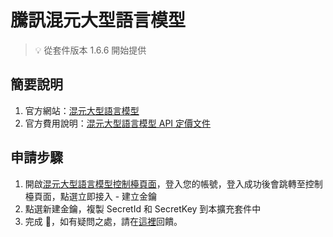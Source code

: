 # 騰訊混元大型語言模型

> 💡 從套件版本 1.6.6 開始提供

## 簡要說明

1. 官方網站：[混元大型語言模型](https://hunyuan.tencent.com/)
2. 官方費用說明：[混元大型語言模型 API 定價文件](https://cloud.tencent.com/document/product/1729/97731)

## 申請步驟

1. 開啟[混元大型語言模型控制檯頁面](https://console.cloud.tencent.com/hunyuan/start)，登入您的帳號，登入成功後會跳轉至控制檯頁面，點選立即接入 - 建立金鑰
2. 點選新建金鑰，複製 SecretId 和 SecretKey 到本擴充套件中
3. 完成 🎉，如有疑問之處，請在[這裡](https://github.com/immersive-translate/immersive-translate/issues/137)回饋。
